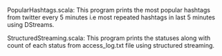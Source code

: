 PopularHashtags.scala: This program prints the most popular hashtags from twitter every 5 minutes i.e most repeated hashtags in last 5 minutes using DStreams.

StructuredStreaming.scala: This program prints the statuses along with count of each status from access_log.txt file using structured streaming. 
